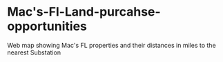 # Mac's-Fl-Land-purcahse-opportunities
Web map showing Mac's FL properties and their distances in miles to the nearest Substation
